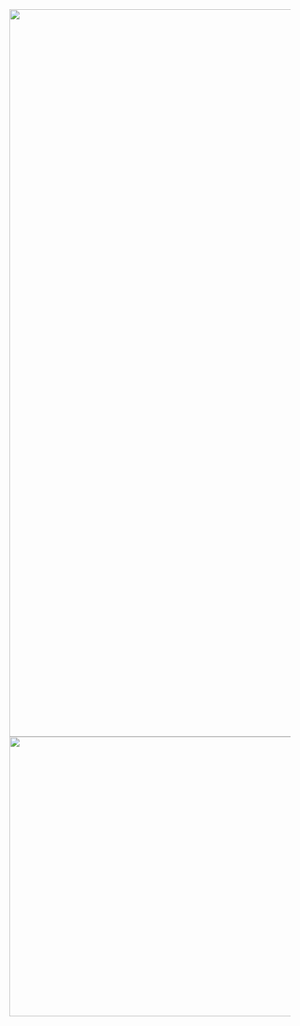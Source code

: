 <img src="https://user-images.githubusercontent.com/65691094/129464881-1fad0da1-412e-440f-bca6-6bd2c2ee3c6e.png" width = "1300"/>
<img src="https://user-images.githubusercontent.com/65691094/129465116-acb5758e-2e3e-417a-993b-b31306fd0b6f.png" width = "1300" height = "500"/>

